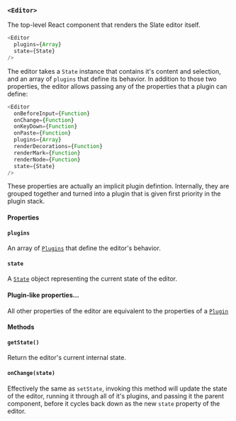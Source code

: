 
### `<Editor>`

The top-level React component that renders the Slate editor itself.

```js
<Editor
  plugins={Array}
  state={State}
/>
```

The editor takes a `State` instance that contains it's content and selection, and an array of `plugins` that define its behavior. In addition to those two properties, the editor allows passing any of the properties that a plugin can define: 

```js
<Editor
  onBeforeInput={Function}
  onChange={Function}
  onKeyDown={Function}
  onPaste={Function}
  plugins={Array}
  renderDecorations={Function}
  renderMark={Function}
  renderNode={Function}
  state={State}
/>
```

These properties are actually an implicit plugin defintion. Internally, they are grouped together and turned into a plugin that is given first priority in the plugin stack. 


#### Properties

#### `plugins`

An array of [`Plugins`](../plugins) that define the editor's behavior.

#### `state`

A [`State`](../models/state) object representing the current state of the editor.

#### Plugin-like properties...

All other properties of the editor are equivalent to the properties of a [`Plugin`](../plugins)


#### Methods

#### `getState()`

Return the editor's current internal state.

#### `onChange(state)`

Effectively the same as `setState`, invoking this method will update the state of the editor, running it through all of it's plugins, and passing it the parent component, before it cycles back down as the new `state` property of the editor.
